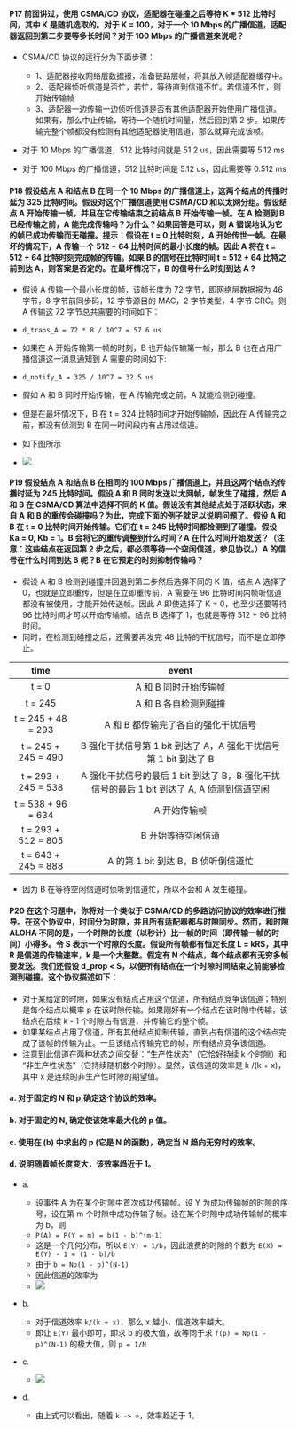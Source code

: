 #### P17 前面讲过，使用 CSMA/CD 协议，适配器在碰撞之后等待 K * 512 比特时间，其中 K 是随机选取的。对于 K = 100，对于一个 10 Mbps 的广播信道，适配器返回到第二步要等多长时间？对于 100 Mbps 的广播信道来说呢？

  * CSMA/CD 协议的运行分为下面步骤：
    * 1、适配器接收网络层数据报，准备链路层帧，将其放入帧适配器缓存中。
    * 2、适配器侦听信道是否忙，若忙，等待直到信道不忙。若信道不忙，则开始传输帧
    * 3、适配器一边传输一边侦听信道是否有其他适配器开始使用广播信道。如果有，那么中止传输，等待一个随机时间量，然后回到第 2 步。如果传输完整个帧都没有检测有其他适配器使用信道，那么就算完成该帧。
    
  * 对于 10 Mbps 的广播信道，512 比特时间就是 51.2 us，因此需要等 5.12 ms
  * 对于 100 Mbps 的广播信道，512 比特时间是 5.12 us，因此需要等 0.512 ms 

#### P18 假设结点 A 和结点 B 在同一个 10 Mbps 的广播信道上，这两个结点的传播时延为 325 比特时间。假设对这个广播信道使用 CSMA/CD 和以太网分组。假设结点 A 开始传输一帧，并且在它传输结束之前结点 B 开始传输一帧。在 A 检测到 B 已经传输之前，A 能完成传输吗？为什么？如果回答是可以，则 A 错误地认为它的帧已成功传输而无碰撞。提示：假设在 t = 0 比特时刻，A 开始传世一帧。在最坏的情况下，A 传输一个 512 + 64 比特时间的最小长度的帧。因此 A 将在 t = 512 + 64 比特时刻完成帧的传输。如果 B 的信号在比特时间 t = 512 + 64 比特之前到达 A，则答案是否定的。在最坏情况下，B 的信号什么时刻到达 A ?

  * 假设 A 传输一个最小长度的帧，该帧长度为 72 字节，即网络层数据报为 46 字节，8 字节前同步码，12 字节源目的 MAC，2 字节类型，4 字节 CRC。则 A 传输这 72 字节总共需要的时间如下：
  * `d_trans_A = 72 * 8 / 10^7 = 57.6 us`
  * 如果在 A 开始传输第一帧的时刻，B 也开始传输第一帧，那么 B 也在占用广播信道这一消息通知到 A 需要的时间如下:
  * `d_notify_A = 325 / 10^7 = 32.5 us`
  * 假如 A 和 B 同时开始传输，在 A 传输完成之前，A 就能检测到碰撞。

  * 但是在最坏情况下，B 在 t = 324 比特时间才开始传输帧，因此在 A 传输完之前，都没有侦测到 B 在同一时间段内有占用过信道。
  * 如下图所示 
  * ![](https://github.com/YangXiaoHei/Networking/blob/master/计算机网络自顶向下/05%20链路层/images/p18.png)

#### P19 假设结点 A 和结点 B 在相同的 100 Mbps 广播信道上，并且这两个结点的传播时延为 245 比特时间。假设 A 和 B 同时发送以太网帧，帧发生了碰撞，然后 A 和 B 在 CSMA/CD 算法中选择不同的 K 值。假设没有其他结点处于活跃状态，来自 A 和 B 的重传会碰撞吗？为此，完成下面的例子就足以说明问题了。假设 A 和 B 在 t = 0 比特时间开始传输。它们在 t = 245 比特时间都检测到了碰撞。假设 Ka = 0, Kb = 1。B 会将它的重传调整到什么时间？A 在什么时间开始发送？（注意：这些结点在返回第 2 步之后，都必须等待一个空闲信道，参见协议。）A 的信号在什么时间到达 B 呢？B 在它预定的时刻抑制传输吗？
    
  * 假设 A 和 B 检测到碰撞并回退到第二步然后选择不同的 K 值，结点 A 选择了 0，也就是立即重传，但是在立即重传前，A 需要在 96 比特时间内帧听信道都没有被使用，才能开始传送帧。因此 A 即使选择了 K = 0，也至少还要等待 96 比特时间才可以开始传输帧。结点 B 选择了 1，也就是等待 512 + 96 比特时间。
  * 同时，在检测到碰撞之后，还需要再发完 48 比特的干扰信号，而不是立即停止。
  
  |time|event|
  |:---:|:---:|
  |t = 0| A 和 B 同时开始传输帧|
  |t = 245| A 和 B 各自检测到碰撞|
  |t = 245 + 48 = 293| A 和 B 都传输完了各自的强化干扰信号 |
  |t = 245 + 245 = 490| B 强化干扰信号第 1 bit 到达了 A，A 强化干扰信号第 1 bit 到达了 B|
  |t = 293 + 245 = 538| A 强化干扰信号的最后 1 bit 到达了 B，B 强化干扰信号的最后 1 bit 到达了 A, A 侦测到信道空闲|
  |t = 538 + 96 = 634| A 开始传输帧 |
  |t = 293 + 512 = 805| B 开始等待空闲信道|
  |t = 643 + 245 = 888| A 的第 1 bit 到达 B，B 侦听倒信道忙 |
  
 * 因为 B 在等待空闲信道时侦听到信道忙，所以不会和 A 发生碰撞。

 
#### P20 在这个习题中，你将对一个类似于  CSMA/CD 的多路访问协议的效率进行推导。在这个协议中，时间分为时隙，并且所有适配器都与时隙同步。然而，和时隙 ALOHA 不同的是，一个时隙的长度（以秒计）比一帧的时间（即传输一帧的时间）小得多。令 S 表示一个时隙的长度。假设所有帧都有恒定长度 L = kRS，其中 R 是信道的传输速率，k 是一个大整数。假定有 N 个结点，每个结点都有无穷多帧要发送。我们还假设 d_prop < S，以便所有结点在一个时隙时间结束之前能够检测到碰撞。这个协议描述如下：
  * 对于某给定的时隙，如果没有结点占用这个信道，所有结点竞争该信道；特别是每个结点以概率 p 在该时隙传输。如果刚好有一个结点在该时隙中传输，该结点在后续 k - 1 个时隙占有信道，并传输它的整个帧。
  * 如果某结点占用了信道，所有其他结点抑制传输，直到占有信道的这个结点完成了该帧的传输为止。一旦该结点传输完它的帧，所有结点竞争该信道。
  * 注意到此信道在两种状态之间交替：“生产性状态”（它恰好持续 k 个时隙）和 “非生产性状态”（它持续随机数个时隙）。显然，该信道的效率是 k /(k + x)，其中 x 是连续的非生产性时隙的期望值。
#### a. 对于固定的 N 和 p,确定这个协议的效率。
#### b. 对于固定的 N, 确定使该效率最大化的 p 值。
#### c. 使用在 (b) 中求出的 p (它是 N 的函数)，确定当 N 趋向无穷时的效率。
#### d. 说明随着帧长度变大，该效率趋近于 1。

  * a.
    * 设事件 A 为在某个时隙中首次成功传输帧。设 Y 为成功传输帧的时隙的序号，设在第 m 个时隙中成功传输了帧。设在某个时隙中成功传输帧的概率为 b，则
    * `P(A) = P(Y = m) = b(1 - b)^(m-1)`
    * 这是一个几何分布，所以 `E(Y) = 1/b`，因此浪费的时隙的个数为 `E(X) = E(Y) - 1 = (1 - b)/b`
    * 由于 `b = Np(1 - p)^(N-1)`
    * 因此信道的效率为 
    * ![](https://github.com/YangXiaoHei/Networking/blob/master/计算机网络自顶向下/05%20链路层/images/p20.png)

  * b.
    * 对于信道效率 `k/(k + x)`，那么 x 越小，信道效率越大。
    * 即让 `E(Y)` 最小即可，即求 b 的极大值，故等同于求 `f(p) = Np(1 - p)^(N-1)` 的极大值，则 `p = 1/N`

  * c.
    *  ![](https://github.com/YangXiaoHei/Networking/blob/master/计算机网络自顶向下/05%20链路层/images/p20.1.png)

  * d.
    * 由上式可以看出，随着 `k -> ∞`，效率趋近于 1。
   